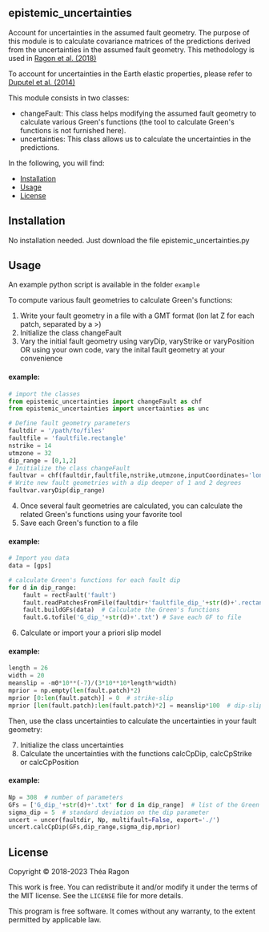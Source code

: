 ## epistemic_uncertainties
Account for uncertainties in the assumed fault geometry. The purpose of this module is to calculate covariance matrices of the predictions derived from the uncertainties in the assumed fault geometry. This methodology is used in [Ragon et al. (2018)]

  [Ragon et al. (2018)]: https://academic.oup.com/gji/advance-article/doi/10.1093/gji/ggy187/4996353?guestAccessKey=86188bcd-f078-4700-9762-27d888995596
 
To account for uncertainties in the Earth elastic properties, please refer to [Duputel et al. (2014)]

  [Duputel et al. (2014)]: https://academic.oup.com/gji/article/197/1/464/686313

This module consists in two classes:
- changeFault: This class helps modifying the assumed fault geometry to calculate various Green's functions (the tool to calculate Green's functions is not furnished here).
- uncertainties: This class allows us to calculate the uncertainties in the predictions.

In the following, you will find:
- [Installation](#installation)
- [Usage](#usage)
- [License](#license)

## Installation
No installation needed. Just download the file epistemic_uncertainties.py 

## Usage
An example python script is available in the folder `example`

To compute various fault geometries to calculate Green's functions:

1) Write your fault geometry in a file with a GMT format (lon lat Z for each patch, separated by a >)
2) Initialize the class changeFault
3) Vary the initial fault geometry using varyDip, varyStrike or varyPosition OR using your own code, vary the inital fault geometry at your convenience

#### example:
```python
# import the classes
from epistemic_uncertainties import changeFault as chf
from epistemic_uncertainties import uncertainties as unc

# Define fault geometry parameters
faultdir = '/path/to/files'
faultfile = 'faultfile.rectangle'
nstrike = 14
utmzone = 32
dip_range = [0,1,2]
# Initialize the class changeFault
faultvar = chf(faultdir,faultfile,nstrike,utmzone,inputCoordinates='lonlatz', nbrcorners=4)
# Write new fault geometries with a dip deeper of 1 and 2 degrees
faultvar.varyDip(dip_range)
```

4) Once several fault geometries are calculated, you can calculate the related Green's functions using your favorite tool
5) Save each Green's function to a file

#### example:
```python
# Import you data
data = [gps]

# calculate Green's functions for each fault dip 
for d in dip_range:
    fault = rectFault('fault') 
    fault.readPatchesFromFile(faultdir+'faultfile_dip_'+str(d)+'.rectangle')   # personnal functions to import fault
    fault.buildGFs(data)  # Calculate the Green's functions
    fault.G.tofile('G_dip_'+str(d)+'.txt') # Save each GF to file
```

6) Calculate or import your a priori slip model

#### example:
```python
length = 26
width = 20
meanslip = -m0*10**(-7)/(3*10**10*length*width)
mprior = np.empty(len(fault.patch)*2)
mprior [0:len(fault.patch)] = 0  # strike-slip 
mprior [len(fault.patch):len(fault.patch)*2] = meanslip*100  # dip-slip, in cm!
```

Then, use the class uncertainties to calculate the uncertainties in your fault geometry:

7) Initialize the class uncertainties
8) Calculate the uncertainties with the functions calcCpDip, calcCpStrike or calcCpPosition

#### example:
```python
Np = 308  # number of parameters
GFs = ['G_dip_'+str(d)+'.txt' for d in dip_range]  # list of the Green's functions
sigma_dip = 5  # standard deviation on the dip parameter
uncert = uncer(faultdir, Np, multifault=False, export='./')
uncert.calcCpDip(GFs,dip_range,sigma_dip,mprior)
```

## License

Copyright © 2018-2023 Théa Ragon

This work  is free. You can  redistribute it and/or modify it under the terms of the MIT license. See the `LICENSE` file for more details.

This program  is free software.  It comes  without any warranty,  to the extent permitted by applicable law.
